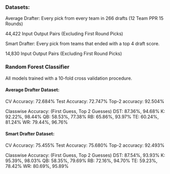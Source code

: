 ### Datasets:

Average Drafter: Every pick from
every team in 266 drafts (12 Team PPR 15 Rounds)

44,422 Input Output Pairs (Excluding First Round Picks)

Smart Drafter: Every pick from teams that ended with a top 4 draft score.

14,830 Input Output Pairs (Excluding First Round Picks)

### Random Forest Classifier

All models trained with a 10-fold cross validation procedure.

#### Average Drafter Dataset:

CV Accuracy: 72.684%
Test Accuracy: 72.747%
Top-2 accuracy: 92.504%

Classwise Accuracy: (First Guess, Top 2 Guesses)
DST: 87.36%, 94.68%
K: 92.22%, 98.44%
QB: 58.53%, 77.38%
RB: 65.86%, 93.97%
TE: 60.24%, 81.24%
WR: 79.44%, 96.76%

#### Smart Drafter Dataset:

CV Accuracy: 75.455%
Test Accuracy: 75.680%
Top-2 accuracy: 92.493%

Classwise Accuracy: (First Guess, Top 2 Guesses)
DST: 87.54%, 93.93%
K: 95.39%, 98.03%
QB: 58.35%, 79.69%
RB: 72.16%, 94.70%
TE: 59.23%, 78.42%
WR: 80.69%, 95.89%